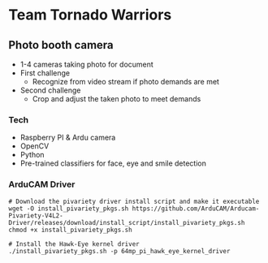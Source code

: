 # Team Tornado Warriors
## Photo booth camera

- 1-4 cameras taking photo for document 
- First challenge
  - Recognize from video stream if photo demands are met
- Second challenge
  - Crop and adjust the taken photo to meet demands

### Tech
- Raspberry PI & Ardu camera 
- OpenCV
- Python
- Pre-trained classifiers for face, eye and smile detection

### ArduCAM Driver
```
# Download the pivariety driver install script and make it executable
wget -O install_pivariety_pkgs.sh https://github.com/ArduCAM/Arducam-Pivariety-V4L2-Driver/releases/download/install_script/install_pivariety_pkgs.sh
chmod +x install_pivariety_pkgs.sh

# Install the Hawk-Eye kernel driver
./install_pivariety_pkgs.sh -p 64mp_pi_hawk_eye_kernel_driver
```
